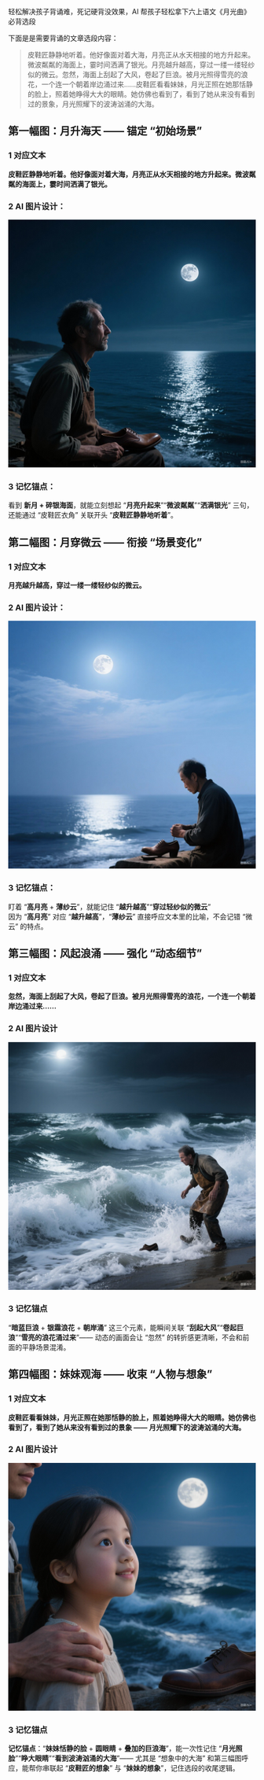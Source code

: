 

轻松解决孩子背诵难，死记硬背没效果，AI 帮孩子轻松拿下六上语文《月光曲》必背选段



下面是是需要背诵的文章选段内容：

>皮鞋匠静静地听着。他好像面对着大海，月亮正从水天相接的地方升起来。微波粼粼的海面上，霎时间洒满了银光。月亮越升越高，穿过一缕一缕轻纱似的微云。忽然，海面上刮起了大风，卷起了巨浪。被月光照得雪亮的浪花，一个连一个朝着岸边涌过来......皮鞋匠看看妹妹，月光正照在她那恬静的脸上，照着她睁得大大的眼睛。她仿佛也看到了，看到了她从来没有看到过的景象，月光照耀下的波涛汹涌的大海。


## 第一幅图：月升海天 —— 锚定 “初始场景”

### 1 对应文本  
**皮鞋匠静静地听着。他好像面对着大海，月亮正从水天相接的地方升起来。微波粼粼的海面上，霎时间洒满了银光。**

### 2 AI 图片设计：
![图片描述](imgs/rememberArtchie1.jpg)  

### 3 记忆锚点：  
看到 **新月 + 碎银海面**，就能立刻想起 “**月亮升起来**”“**微波粼粼**”“**洒满银光**” 三句，还能通过 “皮鞋匠衣角” 关联开头 “**皮鞋匠静静地听着**”。

## 第二幅图：月穿微云 —— 衔接 “场景变化”

### 1 对应文本
**月亮越升越高，穿过一缕一缕轻纱似的微云。**

### 2 AI 图片设计：
![图片描述](imgs/rememberArtchie2.jpg)

### 3 记忆锚点：
盯着 “**高月亮** +  **薄纱云**”，就能记住 “**越升越高**”“**穿过轻纱似的微云**”    
因为 “**高月亮**” 对应 “**越升越高**”，“**薄纱云**” 直接呼应文本里的比喻，不会记错 “微云” 的特点。

## 第三幅图：风起浪涌 —— 强化 “动态细节”

### 1 对应文本
**忽然，海面上刮起了大风，卷起了巨浪。被月光照得雪亮的浪花，一个连一个朝着岸边涌过来……**

### 2 AI 图片设计
![图片描述](imgs/rememberArtchie3.jpg)

### 3 记忆锚点
“**暗蓝巨浪** + **银霜浪花** + **朝岸涌**” 这三个元素，能瞬间关联 “**刮起大风**”“**卷起巨浪**”“**雪亮的浪花涌过来**”—— 动态的画面会让 “忽然” 的转折感更清晰，不会和前面的平静场景混淆。

## 第四幅图：妹妹观海 —— 收束 “人物与想象”

### 1 对应文本
**皮鞋匠看看妹妹，月光正照在她那恬静的脸上，照着她睁得大大的眼睛。她仿佛也看到了，看到了她从来没有看到过的景象 —— 月光照耀下的波涛汹涌的大海。**

### 2 AI 图片设计
![图片描述](imgs/rememberArtchie4.jpg)

### 3 记忆锚点
**记忆锚点**：“**妹妹恬静的脸** + **圆眼睛** + **叠加的巨浪海**”，能一次性记住 “**月光照脸**”“**睁大眼睛**”“**看到波涛汹涌的大海**”—— 尤其是 “想象中的大海” 和第三幅图呼应，能帮你串联起 “**皮鞋匠的想象**” 与 “**妹妹的想象**”，记住选段的收尾逻辑。
